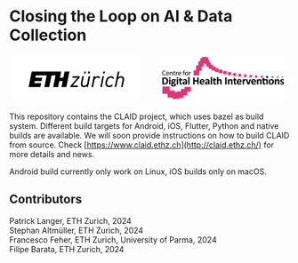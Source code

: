 # Closing the Loop on AI & Data Collection

<p align="center">
  <img alt="ETH" src="assets/eth_logo.png" width="45%">
&nbsp; &nbsp; &nbsp; &nbsp;
  <img alt="CDHI" src="assets/cdhi_logo.png" width="45%">
</p>


This repository contains the CLAID project, which uses bazel as build system. Different build targets for Android, iOS, Flutter, Python and native builds are available. We will soon provide instructions on how to build CLAID from source.
Check [https://www.claid.ethz.ch](http://claid.ethz.ch/) for more details and news.

Android build currently only work on Linux, iOS builds only on macOS.

## Contributors
Patrick Langer, ETH Zurich, 2024  
Stephan Altmüller, ETH Zurich, 2024   
Francesco Feher, ETH Zurich, University of Parma, 2024   
Filipe Barata, ETH Zurich, 2024
